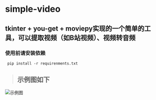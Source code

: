 # simple-video
## tkinter + you-get + moviepy实现的一个简单的工具，可以提取视频（如B站视频）、视频转音频  
### 使用前请安装依赖
``` pip install -r requirenments.txt```  

> ## 示例图如下 
![示例图](https://github.com/HYLnP/simple-video/blob/main/image.png?raw=true)
